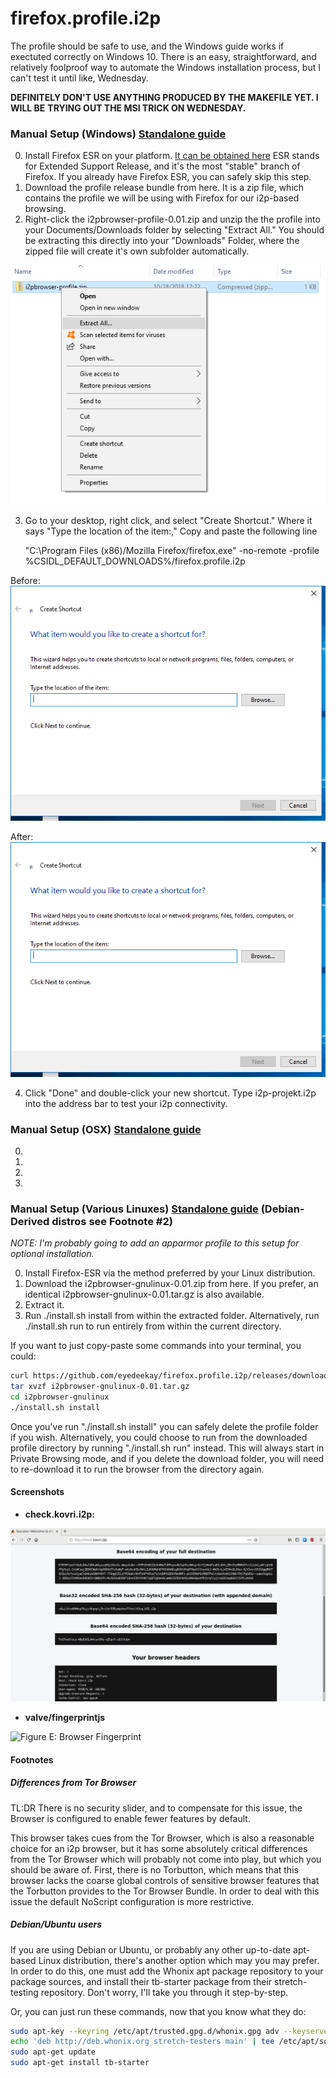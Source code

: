 # firefox.profile.i2p

The profile should be safe to use, and the Windows guide works if exectuted
correctly on Windows 10. There is an easy, straightforward, and relatively
foolproof way to automate the Windows installation process, but I can't test it
until like, Wednesday.

**DEFINITELY DON'T USE ANYTHING PRODUCED BY THE MAKEFILE YET. I WILL BE**
**TRYING OUT THE MSI TRICK ON WEDNESDAY.**

### Manual Setup (Windows) [Standalone guide](WINDOWS.md)

  0. Install Firefox ESR on your platform. [It can be obtained here](https://www.mozilla.org/en-US/firefox/organizations/)
  ESR stands for Extended Support Release, and it's the most "stable" branch of
  Firefox. If you already have Firefox ESR, you can safely skip this step.
  1. Download the profile release bundle from here. It is a zip file, which
  contains the profile we will be using with Firefox for our i2p-based browsing.
  2. Right-click the i2pbrowser-profile-0.01.zip and unzip the the profile into your
  Documents/Downloads folder by selecting "Extract All." You should be
  extracting this directly into your "Downloads" Folder, where the zipped file
  will create it's own subfolder automatically.

![Figure A: Extract All](images/extractall.png)

  3. Go to your desktop, right click, and select "Create Shortcut." Where it
  says "Type the location of the item:," Copy and paste the following line

        "C:\Program Files (x86)/Mozilla Firefox/firefox.exe" -no-remote -profile %CSIDL_DEFAULT_DOWNLOADS%/firefox.profile.i2p

Before:
![Figure B: Create Shortcut](images/shortcut.png)

After:
![Figure C: Create Shortcut](images/shortcut.png)

  4. Click "Done" and double-click your new shortcut. Type i2p-projekt.i2p into
  the address bar to test your i2p connectivity.

### Manual Setup (OSX) [Standalone guide](MACOSX.md)

  0.
  1.
  2.
  3.

### Manual Setup (Various Linuxes) [Standalone guide](LINUX.md) (Debian-Derived distros see Footnote #2)

*NOTE: I'm probably going to add an apparmor profile to this setup for optional*
*installation.*

  0. Install Firefox-ESR via the method preferred by your Linux distribution.
  1. Download the i2pbrowser-gnulinux-0.01.zip from here. If you prefer, an identical
  i2pbrowser-gnulinux-0.01.tar.gz is also available.
  2. Extract it.
  3. Run ./install.sh install from within the extracted folder. Alternatively,
  run ./install.sh run to run entirely from within the current directory.

If you want to just copy-paste some commands into your terminal, you could:

```sh
curl https://github.com/eyedeekay/firefox.profile.i2p/releases/download/current/i2pbrowser-gnulinux-0.01.tar.gz --output i2pbrowser-gnulinux-0.01.tar.gz
tar xvzf i2pbrowser-gnulinux-0.01.tar.gz
cd i2pbrowser-gnulinux
./install.sh install
```

Once you've run "./install.sh install" you can safely delete the profile folder
if you wish. Alternatively, you could choose to run from the downloaded profile
directory by running "./install.sh run" instead. This will always start in
Private Browsing mode, and if you delete the download folder, you will need to
re-download it to run the browser from the directory again.

#### Screenshots

  * **check.kovri.i2p:**

![Figure D: check.kovri.i2p results](images/firefox.profile.i2p.png)

  * **valve/fingerprintjs**

![Figure E: Browser Fingerprint](images/firefox.profile.i2p.fingerprint.png)

#### Footnotes

##### Differences from Tor Browser

TL:DR There is no security slider, and to compensate for this issue, the Browser
is configured to enable fewer features by default.

This browser takes cues from the Tor Browser, which is also a reasonable choice
for an i2p browser, but it has some absolutely critical differences from the Tor
Browser which will probably not come into play, but which you should be aware
of. First, there is no Torbutton, which means that this browser lacks the coarse
global controls of sensitive browser features that the Torbutton provides to the
Tor Browser Bundle. In order to deal with this issue the default NoScript
configuration is more restrictive.

##### Debian/Ubuntu users

If you are using Debian or Ubuntu, or probably any other up-to-date apt-based
Linux distribution, there's another option which may you may prefer. In order to
do this, one must add the Whonix apt package repository to your package sources,
and install their tb-starter package from their stretch-testing repository.
Don't worry, I'll take you through it step-by-step.

Or, you can just run these commands, now that you know what they do:

```sh
sudo apt-key --keyring /etc/apt/trusted.gpg.d/whonix.gpg adv --keyserver hkp://ipv4.pool.sks-keyservers.net:80 --recv-keys 916B8D99C38EAF5E8ADC7A2A8D66066A2EEACCDA
echo 'deb http://deb.whonix.org stretch-testers main' | tee /etc/apt/sources.list.d/whonix-testing.list # apt-transport-* season to taste
sudo apt-get update
sudo apt-get install tb-starter
```
